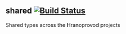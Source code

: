 ## shared [![Build Status](https://travis-ci.org/Hranoprovod/shared.svg)](https://travis-ci.org/Hranoprovod/shared)

Shared types across the Hranoprovod projects 
